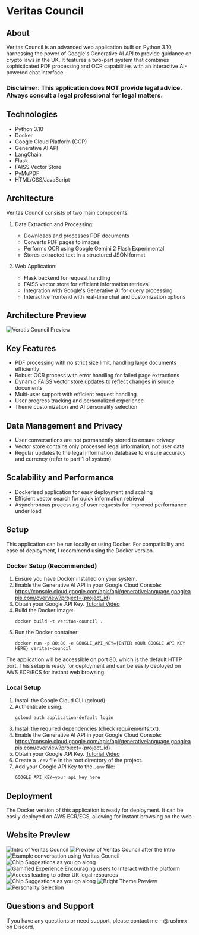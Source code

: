 # Veritas Council

## About

Veritas Council is an advanced web application built on Python 3.10, harnessing the power of Google's Generative AI API to provide guidance on crypto laws in the UK. It features a two-part system that combines sophisticated PDF processing and OCR capabilities with an interactive AI-powered chat interface.

### Disclaimer: This application does NOT provide legal advice. Always consult a legal professional for legal matters.

## Technologies

- Python 3.10 
- Docker
- Google Cloud Platform (GCP)
- Generative AI API
- LangChain
- Flask
- FAISS Vector Store
- PyMuPDF
- HTML/CSS/JavaScript

## Architecture

Veritas Council consists of two main components:

1. Data Extraction and Processing:
   - Downloads and processes PDF documents
   - Converts PDF pages to images
   - Performs OCR using Google Gemini 2 Flash Experimental
   - Stores extracted text in a structured JSON format

2. Web Application:
   - Flask backend for request handling
   - FAISS vector store for efficient information retrieval
   - Integration with Google's Generative AI for query processing
   - Interactive frontend with real-time chat and customization options

## Architecture Preview
![Veratis Council Preview](architecture/architecture.png "The architecture of Veratis Council")

## Key Features

- PDF processing with no strict size limit, handling large documents efficiently
- Robust OCR process with error handling for failed page extractions
- Dynamic FAISS vector store updates to reflect changes in source documents
- Multi-user support with efficient request handling
- User progress tracking and personalized experience
- Theme customization and AI personality selection

## Data Management and Privacy

- User conversations are not permanently stored to ensure privacy
- Vector store contains only processed legal information, not user data
- Regular updates to the legal information database to ensure accuracy and currency (refer to part 1 of system)

## Scalability and Performance

- Dockerised application for easy deployment and scaling
- Efficient vector search for quick information retrieval
- Asynchronous processing of user requests for improved performance under load

## Setup

This application can be run locally or using Docker. For compatibility and ease of deployment, I recommend using the Docker version.

### Docker Setup (Recommended)

1. Ensure you have Docker installed on your system.
2. Enable the Generative AI API in your Google Cloud Console:
   https://console.cloud.google.com/apis/api/generativelanguage.googleapis.com/overview?project={project_id}
3. Obtain your Google API Key. [Tutorial Video](https://www.youtube.com/watch?v=brCkpzAD0gc)
4. Build the Docker image:
   ```
   docker build -t veritas-council .
   ```
5. Run the Docker container:
   ```
   docker run -p 80:80 -e GOOGLE_API_KEY={ENTER YOUR GOOGLE API KEY HERE} veritas-council
   ```

The application will be accessible on port 80, which is the default HTTP port. This setup is ready for deployment and can be easily deployed on AWS ECR/ECS for instant web browsing.

### Local Setup

1. Install the Google Cloud CLI (gcloud).
2. Authenticate using:
   ```
   gcloud auth application-default login
   ```
3. Install the required dependencies (check requirements.txt).
4. Enable the Generative AI API in your Google Cloud Console:
   https://console.cloud.google.com/apis/api/generativelanguage.googleapis.com/overview?project={project_id}
5. Obtain your Google API Key. [Tutorial Video](https://www.youtube.com/watch?v=brCkpzAD0gc)
6. Create a `.env` file in the root directory of the project.
7. Add your Google API Key to the `.env` file:
   ```
   GOOGLE_API_KEY=your_api_key_here
   ```

## Deployment

The Docker version of this application is ready for deployment. It can be easily deployed on AWS ECR/ECS, allowing for instant browsing on the web.

## Website Preview
![Intro of Veritas Council](preview/intro.png "The landing page of Veratis Council")
![Preview of Veritas Council after the Intro](preview/landingchat.png "Preview of Veratis Council")
![Example conversation using Veritas Council](preview/examplechat.png "Example conversation using Veratis Council")
![Chip Suggestions as you go along](preview/defaultchips.png "Chip Suggestions as you go along")
![Gamified Experience Encouraging users to Interact with the platform](preview/progress.png "Gamified Experience Encouraging users to Interact with the platform")
![Access leading to other UK legal resources](preview/legalresources.png "Access leading to other UK legal resources")
![Chip Suggestions as you go along](preview/legalresources.png "Chip Suggestions as you go along")
![Bright Theme Preview](preview/brighttheme.png "Bright Theme Preview")
![Personality Selection](preview/personality.png "Personality Selection")


## Questions and Support

If you have any questions or need support, please contact me - @rushnrx on Discord.